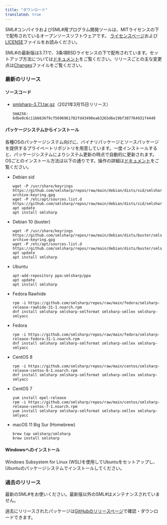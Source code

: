 ```yaml
---
title: "ダウンロード"
translated: true
---
```


SML#コンパイラおよびSML#用プログラム開発ツールは、MITライセンスの下で配布されているオープンソースソフトウェアです。
[ライセンスページ](../about/license/)および[LICENSE](https://github.com/smlsharp/smlsharp/blob/master/LICENSE)ファイルをお読みください。

SML#の最新版は3.7.1で、3条項BSDライセンスの下で配布されています。セットアップ方法については[ドキュメント](../documents/index.md)をご覧ください。リリースごとの主な変更点は[Changes](https://github.com/smlsharp/smlsharp/blob/master/Changes)ファイルをご覧ください。


### 最新のリリース

#### ソースコード

* [smlsharp-3.7.1.tar.gz](https://github.com/smlsharp/smlsharp/releases/download/v3.7.1/smlsharp-3.7.1.tar.gz)（2021年3月15日リリース）
  ```
  SHA256: 6dbe0c6c11b6636f9cf5696961782fd43490ea63265d6e19bf387764931f4449
  ```

#### パッケージシステムからインストール

各種OSのパッケージシステム向けに、バイナリパッケージとソースパッケージを提供するプライベートリポジトリを用意しています。一度インストールすると、パッケージシステムによりシステム更新の時点で自動的に更新されます。OSごとのインストール方法は以下の通りです。操作の詳細は[ドキュメント](../documents/index.md)をご覧ください。

* Debian sid
  ```
  wget -P /usr/share/keyrings https://github.com/smlsharp/repos/raw/main/debian/dists/sid/smlsharp-archive-keyring.gpg
  wget -P /etc/apt/sources.list.d https://github.com/smlsharp/repos/raw/main/debian/dists/sid/smlsharp.list
  apt update
  apt install smlsharp
  ```

* Debian 10 (buster)
  ```
  wget -P /usr/share/keyrings https://github.com/smlsharp/repos/raw/main/debian/dists/buster/smlsharp-archive-keyring.gpg
  wget -P /etc/apt/sources.list.d https://github.com/smlsharp/repos/raw/main/debian/dists/buster/smlsharp.list
  apt update
  apt install smlsharp
  ```

* Ubuntu
  ```
  apt-add-repository ppa:smlsharp/ppa
  apt update
  apt install smlsharp
  ```

* Fedora Rawhide
  ```
  rpm -i https://github.com/smlsharp/repos/raw/main/fedora/smlsharp-release-rawhide-31-1.noarch.rpm
  dnf install smlsharp smlsharp-smlformat smlsharp-smllex smlsharp-smlyacc
  ```

* Fedora
  ```
  rpm -i https://github.com/smlsharp/repos/raw/main/fedora/smlsharp-release-fedora-31-1.noarch.rpm
  dnf install smlsharp smlsharp-smlformat smlsharp-smllex smlsharp-smlyacc
  ```

* CentOS 8
  ```
  rpm -i https://github.com/smlsharp/repos/raw/main/centos/smlsharp-release-centos-8-1.noarch.rpm
  dnf install smlsharp smlsharp-smlformat smlsharp-smllex smlsharp-smlyacc
  ```

* CentOS 7
  ```
  yum install epel-release
  rpm -i https://github.com/smlsharp/repos/raw/main/centos/smlsharp-release-centos-7-1.noarch.rpm
  yum install smlsharp smlsharp-smlformat smlsharp-smllex smlsharp-smlyacc
  ```

* macOS 11 Big Sur (Homebrew)
  ```
  brew tap smlsharp/smlsharp
  brew install smlsharp
  ```

#### Windowsへのインストール

Windows Subsystem for Linux (WSL)を使用してUbuntuをセットアップし、Ubuntuのパッケージシステムでインストールしてください。

### 過去のリリース

最新のSML#をお使いください。最新版以外のSML#はメンテナンスされていません。

過去にリリースされたパッケージは[GitHubのリリースページ](https://github.com/smlsharp/smlsharp/releases)で確認・ダウンロードできます。
